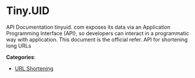 # Tiny.UID


API Documentation tinyuid. com exposes its data via an Application Programming Interface (API), so developers can interact in a programmatic way with application. This document is the official refer. API for shortening long URLs



**Categories**:

- [URL Shortening](https://github.com/apis-list/apis-list#url-shortening)



